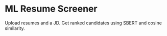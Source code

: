 # ML Resume Screener

Upload resumes and a JD. Get ranked candidates using SBERT and cosine similarity.

